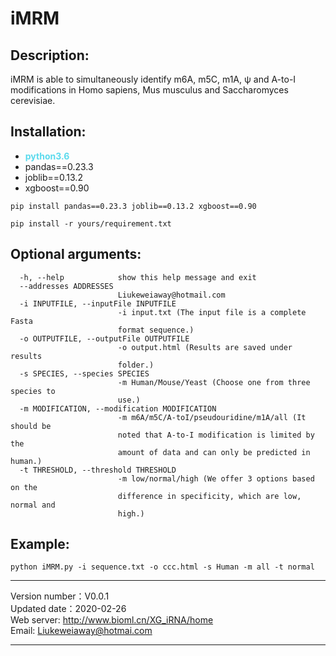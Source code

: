 iMRM
====
Description:
------------
iMRM is able to simultaneously identify m6A, m5C, m1A, ψ and A-to-I modifications in Homo sapiens, Mus musculus and Saccharomyces cerevisiae.

Installation:
-------------
- <span  style="color: #5bdaed; font-weight: bold">python3.6</span>
- pandas==0.23.3
- joblib==0.13.2
- xgboost==0.90

``` 
pip install pandas==0.23.3 joblib==0.13.2 xgboost==0.90
``` 
``` 
pip install -r yours/requirement.txt
``` 
Optional arguments:
-------------------
```
  -h, --help            show this help message and exit
  --addresses ADDRESSES
                        Liukeweiaway@hotmail.com
  -i INPUTFILE, --inputFile INPUTFILE
                        -i input.txt (The input file is a complete Fasta
                        format sequence.)
  -o OUTPUTFILE, --outputFile OUTPUTFILE
                        -o output.html (Results are saved under results
                        folder.)
  -s SPECIES, --species SPECIES
                        -m Human/Mouse/Yeast (Choose one from three species to
                        use.)
  -m MODIFICATION, --modification MODIFICATION
                        -m m6A/m5C/A-toI/pseudouridine/m1A/all (It should be
                        noted that A-to-I modification is limited by the
                        amount of data and can only be predicted in human.)
  -t THRESHOLD, --threshold THRESHOLD
                        -m low/normal/high (We offer 3 options based on the
                        difference in specificity, which are low, normal and
                        high.)
```
Example:
--------
```
python iMRM.py -i sequence.txt -o ccc.html -s Human -m all -t normal
```
***
Version number：V0.0.1 <br>
Updated date：2020-02-26 <br>
Web server: http://www.bioml.cn/XG_iRNA/home <br>
Email: Liukeweiaway@hotmai.com 
***
